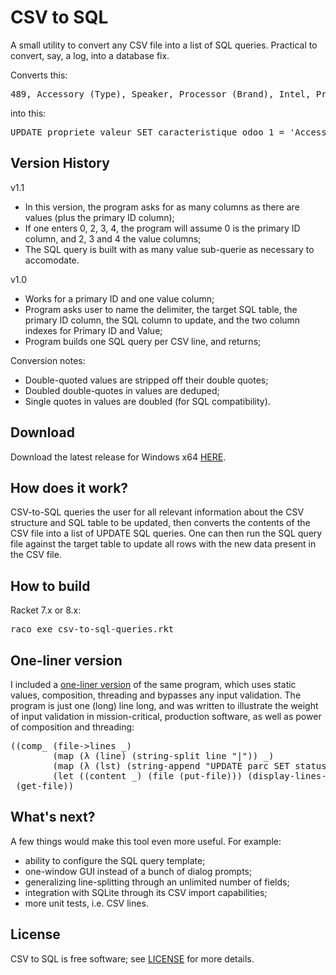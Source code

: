 # CSV to SQL

A small utility to convert any CSV file into a list of SQL queries. Practical to convert, say, a log, into a database fix.

Converts this:
<pre>
489, Accessory (Type), Speaker, Processor (Brand), Intel, Processor (Model), i5
</pre>
into this:
<pre>
UPDATE propriete_valeur SET caracteristique_odoo_1 = 'Accessory (Type)', valeur_odoo_1 = 'Speaker', caracteristique_odoo_2 = 'Processor (Brand)', valeur_odoo_2 = 'Intel', caracteristique_odoo_3 = 'Processor (Model)', valeur_odoo_3 = 'i5' WHERE propriete_valeur_num = 489;
</pre>

## Version History

v1.1
- In this version, the program asks for as many columns as there are values (plus the primary ID column);
- If one enters 0, 2, 3, 4, the program will assume 0 is the primary ID column, and 2, 3 and 4 the value columns;
- The SQL query is built with as many value sub-querie as necessary to accomodate.

v1.0
- Works for a primary ID and one value column;
- Program asks user to name the delimiter, the target SQL table, the primary ID column, the SQL column to update, and the two column indexes for Primary ID and Value;
- Program builds one SQL query per CSV line, and returns;

Conversion notes:
- Double-quoted values are stripped off their double quotes;
- Doubled double-quotes in values are deduped;
- Single quotes in values are doubled (for SQL compatibility).

## Download

Download the latest release for Windows x64 [HERE](https://github.com/DexterLagan/csv-to-sql/releases).

## How does it work?

CSV-to-SQL queries the user for all relevant information about the CSV structure and SQL table to be updated, then converts the contents of the CSV file into a list of UPDATE SQL queries. One can then run the SQL query file against the target table to update all rows with the new data present in the CSV file.

## How to build

Racket 7.x or 8.x:
<pre>
raco exe csv-to-sql-queries.rkt
</pre>

## One-liner version

I included a [one-liner version](https://github.com/DexterLagan/csv-to-sql/blob/main/csv-to-sql-one-liner.rkt) of the same program, which uses static values, composition, threading and bypasses any input validation. The program is just one (long) line long, and was written to illustrate the weight of input validation in mission-critical, production software, as well as power of composition and threading:
<pre>
((comp_ (file->lines _)                                                                                                ; read file as lines
        (map (λ (line) (string-split line "|")) _)                                                                     ; split each line on |
        (map (λ (lst) (string-append "UPDATE parc SET status = '" (last lst) "' WHERE parc_id = " (first lst) ";")) _) ; build SQL query for each line
        (let ((content _) (file (put-file))) (display-lines-to-file content file #:exists 'replace)))                  ; save result in new file
 (get-file))                                                                                                           ; display file open dialog
</pre>

## What's next?

A few things would make this tool even more useful. For example:
- ability to configure the SQL query template;
- one-window GUI instead of a bunch of dialog prompts;
- generalizing line-splitting through an unlimited number of fields;
- integration with SQLite through its CSV import capabilities;
- more unit tests, i.e. CSV lines.

## License

CSV to SQL is free software; see [LICENSE](https://github.com/DexterLagan/csv-to-sql/blob/main/LICENSE) for more details.
